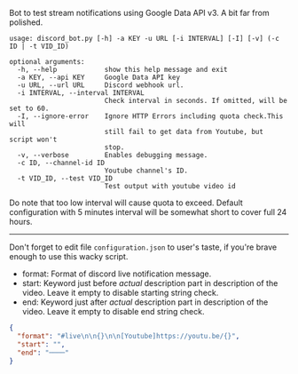 Bot to test stream notifications using Google Data API v3. A bit far from polished.

```commandline
usage: discord_bot.py [-h] -a KEY -u URL [-i INTERVAL] [-I] [-v] (-c ID | -t VID_ID)

optional arguments:
  -h, --help            show this help message and exit
  -a KEY, --api KEY     Google Data API key
  -u URL, --url URL     Discord webhook url.
  -i INTERVAL, --interval INTERVAL
                        Check interval in seconds. If omitted, will be set to 60.
  -I, --ignore-error    Ignore HTTP Errors including quota check.This will
                        still fail to get data from Youtube, but script won't
                        stop.
  -v, --verbose         Enables debugging message.
  -c ID, --channel-id ID
                        Youtube channel's ID.
  -t VID_ID, --test VID_ID
                        Test output with youtube video id
```

Do note that too low interval will cause quota to exceed.
Default configuration with 5 minutes interval will be somewhat short to cover full 24 hours.

---

Don't forget to edit file `configuration.json` to user's taste, if you're brave enough to use this wacky script.

- format: Format of discord live notification message.
- start: Keyword just before *actual* description part in description of the video. Leave it empty to disable starting string check.
- end: Keyword just after *actual* description part in description of the video. Leave it empty to disable end string check.

```json
{
  "format": "#live\n\n{}\n\n[Youtube]https://youtu.be/{}",
  "start": "",
  "end": "────"
}

```
